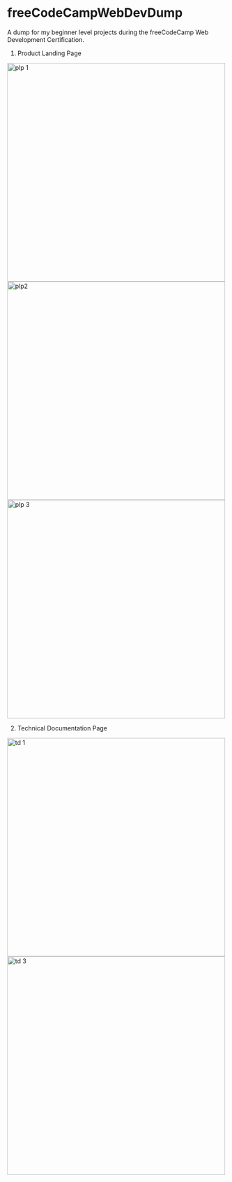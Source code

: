# freeCodeCampWebDevDump
A dump for my beginner level projects during the freeCodeCamp Web Development Certification.


1. Product Landing Page


<img width="500" alt="plp 1" src="https://user-images.githubusercontent.com/77492052/148946428-b41899e5-29d7-4000-91b0-e005ef639b60.PNG">



<img width="500" alt="plp2" src="https://user-images.githubusercontent.com/77492052/148946505-5b997680-176f-4500-acaf-2fcea5f06f7f.PNG">



<img width="500" alt="plp 3" src="https://user-images.githubusercontent.com/77492052/148946511-ba4942f0-9573-46c3-abf1-dc88836acea1.PNG">



2. Technical Documentation Page



<img width="500" alt="td 1" src="https://user-images.githubusercontent.com/77492052/148946580-bab8dcf5-4a3e-49d7-9593-1cdec39ffa54.PNG">



<img width="500" alt="td 3" src="https://user-images.githubusercontent.com/77492052/148947575-7960e0fe-bcc5-4242-a96b-c01173981aa0.PNG">
